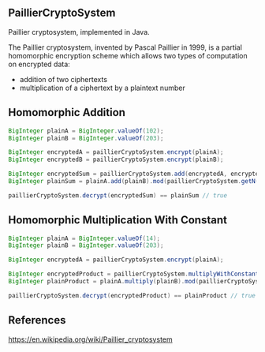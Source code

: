 PaillierCryptoSystem
-
Paillier cryptosystem, implemented in Java. 

The Paillier cryptosystem, invented by Pascal Paillier in 1999, is a partial homomorphic encryption scheme which allows two types of computation on encrypted data:
- addition of two ciphertexts
- multiplication of a ciphertext by a plaintext number

Homomorphic Addition
----------------
```java
BigInteger plainA = BigInteger.valueOf(102);
BigInteger plainB = BigInteger.valueOf(203);

BigInteger encryptedA = paillierCryptoSystem.encrypt(plainA);
BigInteger encryptedB = paillierCryptoSystem.encrypt(plainB);

BigInteger encryptedSum = paillierCryptoSystem.add(encryptedA, encryptedB);
BigInteger plainSum = plainA.add(plainB).mod(paillierCryptoSystem.getN());

paillierCryptoSystem.decrypt(encryptedSum) == plainSum // true
```

Homomorphic Multiplication With Constant
----------------
```java
BigInteger plainA = BigInteger.valueOf(14);
BigInteger plainB = BigInteger.valueOf(203);

BigInteger encryptedA = paillierCryptoSystem.encrypt(plainA);

BigInteger encryptedProduct = paillierCryptoSystem.multiplyWithConstant(encryptedA, plainB);
BigInteger plainProduct = plainA.multiply(plainB).mod(paillierCryptoSystem.getN());

paillierCryptoSystem.decrypt(encryptedProduct) == plainProduct // true
```

References
---------------
https://en.wikipedia.org/wiki/Paillier_cryptosystem
